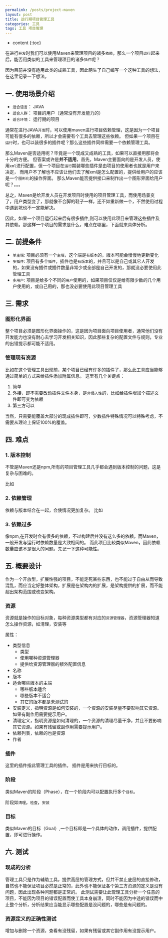 ```yaml
---
permalink: /posts/project-maven
layout: post
title: 运行期项目管理工具 
categories: 工具
tags: 工具 项目管理 
---
```


* content
{:toc}

在进行`开发`时我们可以使用Maven来管理项目的诸多`依赖`，那么一个项目`运行`起来后，能否用类似的工具来管理项目的诸多`插件`呢？

因为目前并没有适用此类的成熟工具，因此萌生了自己编写一个这种工具的想法，在这里记录一下想法。




## 一. 使用场景介绍
* `适合语言`： JAVA
* `适合人群`： 项目的用户（通常没有开发能力的）
* `适合环境`： 运行期的项目

通常在进行JAVA`开发`时，可以使用maven进行项目依赖管理，这是因为一个项目可能有很多的依赖，所以才会需要有个工具去管理这些依赖。
但如果一个项目在`运行`时，也可以装很多的插件呢？那么这些插件同样需要一个依赖管理工具。

那么Maven是否适用呢？毕竟是一个现成又成熟的工具，如果可以直接用那将会十分的方便。
但答案或许是**并不适用**，首先，Maven主要面向的是开发人员，使用`xml`进行配置，但一个项目在`运行`期装哪些插件是由项目的使用者也就是用户来决定，
而用户不了解也不应该让他们去了解xml是怎么配置的，提供给用户的应该是一个`图形化`的操作界面。
那么Maven能否提供接口来制作出一个图形界面给用户呢？。。。

总之，Maven是给开发人员在开发项目时使用的项目管理工具，而使用场景变了，用户类型变了，那就像不合脚的鞋子一样，还不如重新做一个，不然使用过程中遇到坑也不一定能解决。

因此，如果一个项目运行起来后有很多插件,则可以使用此项目来管理这些插件及其依赖。那这样一个项目的需求是什么，难点在哪里，下面就来具体分析。

## 二. 前提条件
* `单主端`: 项目必须有一个`主端`，这个端是`有版本`的，版本可能会慢慢地更新变化
* `多插件`: 项目有多个`插件`，插件也是`有版本`的，并且可以是自己或其它人开发的，如果没有插件或插件数量非常少或全部是自己开发的，那就没必要使用此管理工具
* `多用户`: 项目是给多个不同的`用户`使用的，如果项目仅仅是给有限少数的几个用户使用的，或自己用的，那也没必要使用此项目管理工具

## 三. 需求

### 图形化界面
整个项目必须是图形化界面操作的，这是因为项目面向项目使用者，通常他们没有开发能力也没有耐心去学习开发相关知识，因此那些复杂的配置文件与规则，专业的出错提示都可能不适用。

### 管理现有资源
比如在这个管理工具出现前，某个项目已经有许多的插件了，那么此工具应当能够通过简单的方式来给插件添加附属信息。
这里有几个关键点：

1. 简单
2. 外接，即不需要改动插件文件本身，是`非侵入性`的，比如给插件增加个描述文件即可变为依赖
3. 第三方可以 

当然，只需要能覆盖大部分的现成插件即可，少数插件特殊情况可以特殊考虑，不需要从理论上保证100%的覆盖。

## 四. 难点

### 1. 版本控制
不管是Maven还是npm,所有的项目管理工具几乎都会遇到版本控制的问题，这是复杂与困难的。

比如

### 2. 依赖管理
依赖与版本结合在一起，会使情况更加复杂。
比如

### 3. 依赖过多
像npm,在开发时会有很多的依赖，不过构建后并没有这么多的依赖。而Maven，一般开发与运行时依赖数量是大致相同的。
而此项目比较类似Maven，因此依赖数量应该不是很大的问题。先记一下这种可能性。

## 五. 概要设计
作为一个开放型，扩展性强的项目，不能定死某些东西，也不能过于自由从而导致混乱，而应当定好整体架构，扩展是在架构内的扩展，是架构提供的扩展，而不能超出架构范围或改变架构。

### 资源
资源就是操作的目标对象，每种资源类型都有对应的`资源管理器`，资源管理器知道怎么操作资源，如清理，安装等

属性：

* 类型信息
  * 类型
  * 使用哪种资源管理器
  * 提供给资源管理器的额外配置信息
* 名称
* 版本
* 适合哪些版本的主端
  * 哪些版本适合
  * 哪些版本不适合
  * 其它的版本都是未测试的
* 安装定义，指明资源是如何安装的，一个资源的安装尽量不要影响其它资源。如果有副作用需要提示用户。
* 清理定义，指明资源是如何清理的，一个资源的清理尽量干净，并且不要影响其它资源。如果有残留或副作用需要提示用户。
* 依赖列表，依赖的也是资源
* 作者

### 插件
这里的插件指此管理工具的插件。
插件是用来执行目标的。

### 阶段
类似Maven的阶段（Phase），在一个阶段内可以配置执行多个`目标`。

阶段如`清理`，`检查`，`安装`

### 目标
类似Maven的目标（Goal）,一个目标即是一个具体的动作，调用插件，提供配置，即可进行操作。

## 六. 测试

### 现成的分析
管理工具只是作为辅助工具，提供高层的管理方式，但并不禁止底层的直接修改，自然也不能保证项目必然是正常的，此外也不能保证各个第三方资源的定义是没有问题，因此出现各种问题都是正常的。
此测试需要让此管理工具分析一个任意的项目，不能因为项目的错误配置而使工具本身崩溃，同时不能因为中途的错误而中止整个分析，分析结果应当能显示哪些配置是没问题的，哪些是有问题的。

### 资源定义的正确性测试
增加与删除一个资源，查看有没残留，如果有残留或其它副作用有没提示用户。
